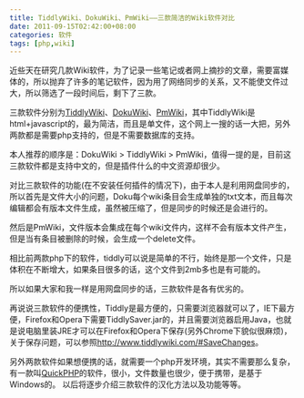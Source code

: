 ```yaml
---
title: TiddlyWiki、DokuWiki、PmWiki——三款简洁的Wiki软件对比
date: 2011-09-15T02:42:00+08:00
categories: 软件
tags: [php,wiki]
---
```


近些天在研究几款Wiki软件，为了记录一些笔记或者网上摘抄的文章，需要富媒体的，所以抛弃了许多的笔记软件，因为用了网络同步的关系，又不能使文件过大，所以筛选了一段时间后，剩下了三款。

三款软件分别为[TiddlyWiki](http://www.tiddlywiki.com/)、[DokuWiki](http://dokuwiki.org/)、[PmWiki](http://www.pmwiki.org/)，其中TiddlyWiki是html+javascript的，最为简洁，而且是单文件，这个网上一搜的话一大把，另外两款都是需要php支持的，但是不需要数据库的支持。

本人推荐的顺序是：DokuWiki > TiddlyWiki > PmWiki，值得一提的是，目前这三款软件都是支持中文的，但是插件什么的中文资源却很少。

对比三款软件的功能(在不安装任何插件的情况下)，由于本人是利用网盘同步的，所以首先是文件大小的问题，Doku每个wiki条目会生成单独的txt文本，而且每次编辑都会有版本文件生成，虽然被压缩了，但是同步的时候还是会进行的。

然后是PmWiki，文件版本会集成在每个wiki文件内，这样不会有版本文件产生，但是当有条目被删除的时候，会生成一个delete文件。<!--more-->

相比前两款php下的软件，tiddly可以说是简单的不行，始终是那一个文件，只是体积在不断增大，如果条目很多的话，这个文件到2mb多也是有可能的。

所以如果大家和我一样是用网盘同步的话，三款软件是各有优劣的。

再说说三款软件的便携性，Tiddly是最方便的，只需要浏览器就可以了，IE下最方便，Firefox和Opera下需要TiddlySaver.jar的，并且需要浏览器启用Java，也就是说电脑里装JRE才可以在Firefox和Opera下保存(另外Chrome下貌似很麻烦)，关于保存问题，可以参照<http://www.tiddlywiki.com/#SaveChanges>。

另外两款软件如果想便携的话，就需要一个php开发环境，其实不需要那么复杂，有一款叫[QuickPHP](http://www.zachsaw.com/?pg=quickphp_php_tester_debugger)的软件，很小，文件数量也很少，便于携带，是基于Windows的。 以后将逐步介绍三款软件的汉化方法以及功能等等。
